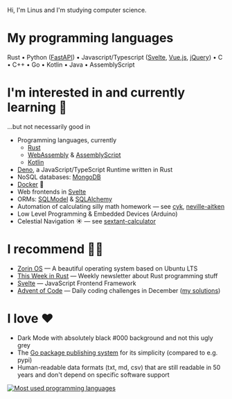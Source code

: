 Hi, I'm Linus and I'm studying computer science.

# My programming languages
Rust •
Python ([FastAPI](https://fastapi.tiangolo.com)) •
Javascript/Typescript ([Svelte](https://svelte.dev), [Vue.js](https://vuejs.org), [jQuery](https://jquery.com)) •
C •
C++ •
Go •
Kotlin •
Java •
AssemblyScript

# I'm interested in and currently learning 🎉

...but not necessarily good in

- Programming languages, currently
    - [Rust](https://www.rust-lang.org)
    - [WebAssembly](https://webassembly.org) & [AssemblyScript](https://www.assemblyscript.org)
    - [Kotlin](https://kotlinlang.org)
- [Deno](https://deno.land), a JavaScript/TypeScript Runtime written in Rust
- NoSQL databases: [MongoDB](https://www.mongodb.com)
- [Docker](https://www.docker.com) 🐋
- Web frontends in [Svelte](https://svelte.dev)
- ORMs: [SQLModel](https://sqlmodel.tiangolo.com) & [SQLAlchemy](https://www.sqlalchemy.org/)
- Automation of calculating silly math homework — see [cyk](https://github.com/linuskmr/cyk), [neville-aitken](https://github.com/linuskmr/neville-aitken)
- Low Level Programming & Embedded Devices (Arduino)
- Celestial Navigation ☀️ — see [sextant-calculator](https://github.com/linuskmr/sextant-calculator)

# I recommend 👍🏼

- [Zorin OS](https://zorinos.com) — A beautiful operating system based on Ubuntu LTS
- [This Week in Rust](https://this-week-in-rust.org) — Weekly newsletter about Rust programming stuff
- [Svelte](https://svelte.dev) — JavaScript Frontend Framework
- [Advent of Code](https://adventofcode.com) — Daily coding challenges in December ([my solutions](https://github.com/linuskmr/adventofcode))

# I love ♥️

- Dark Mode with absolutely black #000 background and not this ugly grey
- The [Go package publishing system](https://golang.org/doc/modules/publishing) for its simplicity (compared to e.g. pypi)
- Human-readable data formats (txt, md, csv) that are still readable in 50 years and don't depend on specific software support


[![Most used programming languages](https://github-readme-stats-linuskmr.vercel.app/api/top-langs/?username=linuskmr&layout=compact&langs_count=10&exclude_repo=nix-html,useful-stuff,cgg&hide=Makefile,CMake,HTML,TeX,shell)](https://github.com/anuraghazra/github-readme-stats)


<!--
**linuskmr/linuskmr** is a ✨ _special_ ✨ repository because its `README.md` (this file) appears on your GitHub profile.

Here are some ideas to get you started:

- 🔭 I’m currently working on ...
- 🌱 I’m currently learning ...
- 👯 I’m looking to collaborate on ...
- 🤔 I’m looking for help with ...
- 💬 Ask me about ...
- 📫 How to reach me: ...
- 😄 Pronouns: ...
- ⚡ Fun fact: ...
-->
